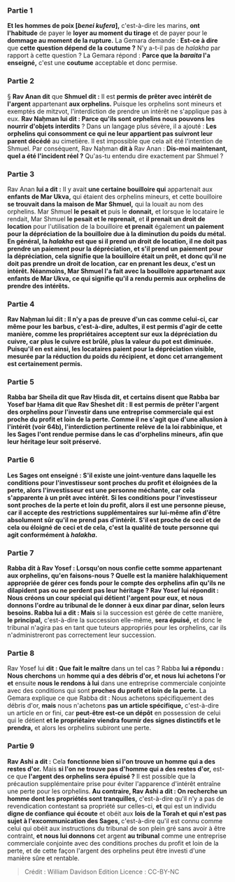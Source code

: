 
### Partie 1
<b>Et les hommes de poix [<i>benei kufera</i>],</b> c'est-à-dire les marins, <b>ont l'habitude</b> de payer le <b>loyer au moment du tirage</b> et de payer pour le <b>dommage au moment de la rupture.</b> La Gemara demande : <b>Est-ce à dire</b> que <b>cette question dépend de la coutume ?</b> N'y a-t-il pas de <i>halakha</i> par rapport à cette question ? La Gemara répond : <b>Parce que la <i>baraita</i> l'a enseigné,</b> c'est une <b>coutume</b> acceptable et donc permise.

### Partie 2
§ <b>Rav Anan dit</b> que <b>Shmuel dit :</b> Il est <b>permis de prêter avec intérêt de l'argent</b> appartenant <b>aux orphelins.</b> Puisque les orphelins sont mineurs et exemptés de mitzvot, l'interdiction de prendre un intérêt ne s'applique pas à eux. <b>Rav Naḥman lui dit : Parce qu'ils sont orphelins nous pouvons les nourrir d'objets interdits</b> ? Dans un langage plus sévère, il a ajouté : <b>Les orphelins qui consomment ce qui ne leur appartient pas suivront leur parent décédé</b> au cimetière. Il est impossible que cela ait été l'intention de Shmuel. Par conséquent, Rav Naḥman <b>dit à</b> Rav Anan : <b>Dis-moi maintenant, quel a été l'incident réel ?</b> Qu'as-tu entendu dire exactement par Shmuel ?

### Partie 3
Rav Anan <b>lui a dit :</b> Il y avait <b>une certaine bouilloire qui</b> appartenait aux <b>enfants de Mar Ukva,</b> qui étaient des orphelins mineurs, et cette bouilloire <b>se trouvait dans la maison de Mar Shmuel,</b> qui la louait au nom des orphelins. Mar Shmuel <b>le pesait et</b> puis le <b>donnait,</b> et lorsque le locataire le rendait, Mar Shmuel <b>le pesait et le reprenait,</b> et <b>il prenait un droit de location</b> pour l'utilisation de la bouilloire <b>et prenait</b> également <b>un paiement <b>pour la dépréciation</b> de la bouilloire due à la diminution du poids du métal. En général, la <i>halakha</i> est que <b>si</b> il prend <b>un droit de location</b>, il ne <b>doit pas</b> prendre un paiement pour la <b>dépréciation, et s'il prend</b> un paiement <b>pour la dépréciation,</b> cela signifie que la bouilloire était un prêt, et donc qu'il <b>ne doit pas</b> prendre <b>un droit de location</b>, car en prenant les deux, c'est un intérêt. Néanmoins, Mar Shmuel l'a fait avec la bouilloire appartenant aux enfants de Mar Ukva, ce qui signifie qu'il a rendu permis aux orphelins de prendre des intérêts.

### Partie 4
Rav Naḥman <b>lui dit :</b> Il n'y a pas de preuve d'un cas <b>comme celui-ci, car même pour les barbus,</b> c'est-à-dire, adultes, il est <b>permis d'agir de cette</b> manière, <b>comme</b> les propriétaires <b>acceptent sur eux la dépréciation du cuivre, car plus le cuivre est brûlé, plus la valeur du pot est diminuée.</b> Puisqu'il en est ainsi, les locataires paient pour la dépréciation visible, mesurée par la réduction du poids du récipient, et donc cet arrangement est certainement permis.

### Partie 5
<b>Rabba bar Sheila dit</b> que <b>Rav Ḥisda dit, et certains disent</b> que <b>Rabba bar Yosef bar Ḥama dit</b> que <b>Rav Sheshet dit :</b> Il est <b>permis de prêter l'argent des orphelins</b> pour l'investir dans une entreprise commerciale <b>qui est proche du profit et loin de la perte. </b> Comme il ne s'agit que d'une allusion à l'intérêt (voir 64b), l'interdiction pertinente relève de la loi rabbinique, et les Sages l'ont rendue permise dans le cas d'orphelins mineurs, afin que leur héritage leur soit préservé.

### Partie 6
<b>Les Sages ont enseigné :</b> S'il existe une joint-venture dans laquelle les conditions pour l'investisseur sont <b>proches du profit et éloignées de la perte,</b> alors l'investisseur est <b>une personne méchante,</b> car cela s'apparente à un prêt avec intérêt. Si les conditions pour l'investisseur sont <b>proches de la perte et loin du profit,</b> alors il est <b>une personne pieuse,</b> car il accepte des restrictions supplémentaires sur lui-même afin d'être absolument sûr qu'il ne prend pas d'intérêt. S'il est <b>proche de ceci et de cela</b> ou <b>éloigné de ceci et de cela, c'est</b> la <b>qualité de toute personne</b> qui agit conformément à <i>halakha</i>.

### Partie 7
<b>Rabba dit à Rav Yosef :</b> Lorsqu'on nous confie <b>cette somme</b> appartenant <b>aux orphelins, qu'en faisons-nous ? </b> Quelle est la manière halakhiquement appropriée de gérer ces fonds pour le compte des orphelins afin qu'ils ne dilapident pas ou ne perdent pas leur héritage ? Rav Yosef lui <b>répondit : Nous créons</b> un <b>cour spécial</b> qui détient l'argent <b>pour eux, et nous</b> donnons l'ordre au tribunal de le <b>donner</b> à <b>eux dinar par dinar,</b> selon leurs besoins. Rabba lui a dit : Mais</b> si la succession est gérée de cette manière, <b>le principal,</b> c'est-à-dire la succession elle-même, <b>sera épuisé,</b> et donc le tribunal n'agira pas en tant que tuteurs appropriés pour les orphelins, car ils n'administreront pas correctement leur succession.

### Partie 8
Rav Yosef lui <b>dit : Que fait le maître</b> dans un tel cas ? Rabba <b>lui a répondu : Nous cherchons</b> un <b>homme qui a des débris d'or, et nous lui achetons l'or et</b> ensuite <b>nous le rendons</b> <b>à lui</b> dans une entreprise commerciale conjointe avec des conditions qui sont <b>proches du profit et loin de la perte.</b> La Gemara explique ce que Rabba dit : Nous achetons spécifiquement des débris d'or, <b>mais</b> nous n'achetons <b>pas</b> <b>un article spécifique,</b> c'est-à-dire un article en or fini, car <b>peut-être est-ce un dépôt</b> en possession de celui qui le détient <b>et le propriétaire viendra fournir des signes distinctifs et le prendra,</b> et alors les orphelins subiront une perte.

### Partie 9
<b>Rav Ashi a dit :</b> Cela <b>fonctionne bien si l'on trouve un homme qui a des restes d'or.</b> Mais <b>si l'on ne trouve pas d'homme qui a des restes d'or,</b> est-ce que <b>l'argent des orphelins sera épuisé ?</b> Il est possible que la précaution supplémentaire prise pour éviter l'apparence d'intérêt entraîne une perte pour les orphelins. <b>Au contraire, Rav Ashi a dit : On recherche un homme dont les propriétés sont tranquilles,</b> c'est-à-dire qu'il n'y a pas de revendication contestant sa propriété sur celles-ci, <b>et</b> qui est un individu <b>digne de confiance</b> <b>qui écoute</b> et obéit aux <b>lois de la Torah et qui n'est pas sujet à l'excommunication des Sages, </b> c'est-à-dire qu'il est connu comme celui qui obéit aux instructions du tribunal de son plein gré sans avoir à être contraint, <b>et nous lui donnons</b> cet argent <b>au tribunal</b> comme une entreprise commerciale conjointe avec des conditions proches du profit et loin de la perte, et de cette façon l'argent des orphelins peut être investi d'une manière sûre et rentable.

>Crédit : William Davidson Edition
>Licence : CC-BY-NC